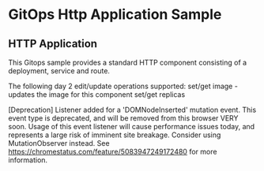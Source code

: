 # GitOps Http Application Sample

## HTTP Application 
This Gitops sample provides a standard HTTP component consisting of a deployment, service and route. 

The following day 2 edit/update operations supported:
    set/get image - updates the image for this component 
    set/get replicas

[Deprecation] Listener added for a 'DOMNodeInserted' mutation event. This event type is deprecated, and will be removed from this browser VERY soon. Usage of this event listener will cause performance issues today, and represents a large risk of imminent site breakage. Consider using MutationObserver instead. See https://chromestatus.com/feature/5083947249172480 for more information.
